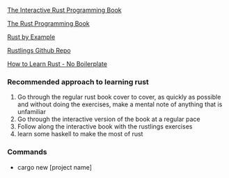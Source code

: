 [The Interactive Rust Programming Book](https://rust-book.cs.brown.edu)

[The Rust Programming Book](https://doc.rust-lang.org/stable/book/)

[Rust by Example](https://doc.rust-lang.org/rust-by-example/index.html)

[Rustlings Github Repo](https://github.com/rust-lang/rustlings)

[How to Learn Rust - No Boilerplate](https://www.youtube.com/watch?v=2hXNd6x9sZs)

### Recommended approach to learning rust
1. Go through the regular rust book cover to cover, as quickly as possible and without doing the exercises, make a mental note of anything that is unfamiliar
2. Go through the interactive version of the book at a regular pace
3. Follow along the interactive book with the rustlings exercises
4. learn some haskell to make the most of rust

### Commands
- cargo new [project name]